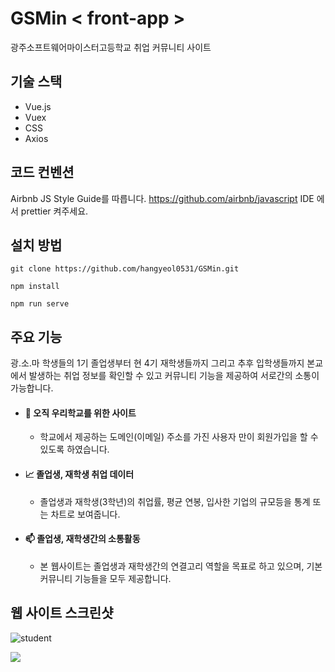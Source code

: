 # GSMin < front-app >

광주소프트웨어마이스터고등학교 취업 커뮤니티 사이트

## 기술 스택

- Vue.js
- Vuex
- CSS
- Axios

## 코드 컨벤션

Airbnb JS Style Guide를 따릅니다. https://github.com/airbnb/javascript IDE 에서 prettier 켜주세요.

## 설치 방법

```
git clone https://github.com/hangyeol0531/GSMin.git
```

```
npm install
```

```
npm run serve
```

## 주요 기능

광.소.마 학생들의 1기 졸업생부터 현 4기 재학생들까지 그리고 추후 입학생들까지 본교에서 발생하는 취업 정보를 확인할 수 있고 커뮤니티 기능을 제공하여 서로간의 소통이 가능합니다.

- #### 🏫 오직 우리학교를 위한 사이트

  - 학교에서 제공하는 도메인(이메일) 주소를 가진 사용자 만이 회원가입을 할 수 있도록 하였습니다.

- #### 📈 졸업생, 재학생 취업 데이터

  - 졸업생과 재학생(3학년)의 취업률, 평균 연봉, 입사한 기업의 규모등을 통계 또는 차트로 보여줍니다.

* #### 📫 졸업생, 재학생간의 소통활동

  - 본 웹사이트는 졸업생과 재학생간의 연결고리 역할을 목표로 하고 있으며, 기본 커뮤니티 기능들을 모두 제공합니다.

## 웹 사이트 스크린샷

![student](C:\Users\user\Desktop\gsmin\student.PNG)

![](C:\Users\user\Desktop\gsmin\student.PNG)